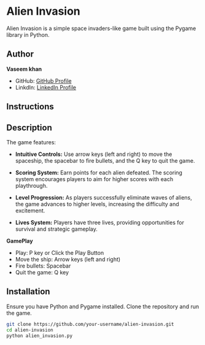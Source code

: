 # Alien Invasion

Alien Invasion is a simple space invaders-like game built using the Pygame library in Python.

## Author

**Vaseem khan**

- GitHub: [GitHub Profile](https://github.com/vaseemsworld)
- LinkdIn: [LinkedIn Profile](https://www.linkedin.com/in/vasim-khan-8740182b7/)

## Instructions

## Description

The game features:

- **Intuitive Controls:** Use arrow keys (left and right) to move the spaceship, the spacebar to fire bullets, and the Q key to quit the game.
  
- **Scoring System:** Earn points for each alien defeated. The scoring system encourages players to aim for higher scores with each playthrough.

- **Level Progression:** As players successfully eliminate waves of aliens, the game advances to higher levels, increasing the difficulty and excitement.

- **Lives System:** Players have three lives, providing opportunities for survival and strategic gameplay.

**GamePlay**

- Play: P key or Click the Play Button
- Move the ship: Arrow keys (left and right)
- Fire bullets: Spacebar
- Quit the game: Q key 

## Installation

Ensure you have Python and Pygame installed. Clone the repository and run the game.

```bash
git clone https://github.com/your-username/alien-invasion.git
cd alien-invasion
python alien_invasion.py

